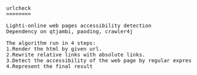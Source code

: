 <pre>
urlcheck
========

Lighti-online web pages accessibility detection
Dependency on qtjambi, paoding, crawler4j

The algorithm run in 4 steps:
1.Render the html by given url.
2.Rewrite relative links with absolute links.
3.Detect the accessibility of the web page by regular expression.
4.Represent the final result

</pre>
